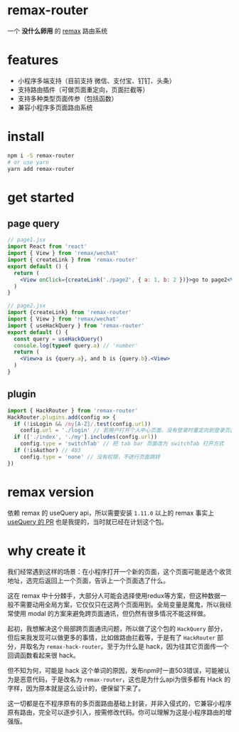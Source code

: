 # remax-router
一个 **没什么卵用** 的 [remax](https://github.com/remaxjs/remax) 路由系统

# features
* 小程序多端支持（目前支持 微信、支付宝、钉钉、头条）
* 支持路由插件（可做页面重定向，页面拦截等）
* 支持多种类型页面传参（包括函数）
* 兼容小程序多页面路由系统

# install
```bash
npm i -S remax-router
# or use yarn
yarn add remax-router
```

# get started
## page query
```jsx
// page1.jsx
import React from 'react'
import { View } from 'remax/wechat'
import { createLink } from 'remax-router'
export default () {
  return (
    <View onClick={createLink('./page2', { a: 1, b: 2 })}>go to page2<View>
  )
}
```
```jsx
// page2.jsx
import {createLink} from 'remax-router'
import { View } from 'remax/wechat'
import { useHackQuery } from 'remax-router'
export default () {
  const query = useHackQuery()
  console.log(typeof query.a) // 'number'
  return (
    <View>a is {query.a}, and b is {query.b}.<View>
  )
}
```

## plugin
```js
import { HackRouter } from 'remax-router'
HackRouter.plugins.add(config => {
  if (!isLogin && /my[A-Z]/.test(config.url))
    config.url = './login' // 若用户打开个人中心页面，没有登录时重定向到登录页面
  if (['./index', './my'].includes(config.url))
    config.type = 'switchTab' // 把 tab bar 页面改为 switchTab 打开方式
  if (!isAuthor) // 403
    config.type = 'none' // 没有权限，不进行页面跳转
})
```

# remax version
依赖 remax 的 useQuery api，所以需要安装 `1.11.0` 以上的 remax
事实上 [useQuery 的 PR](https://github.com/remaxjs/remax/pull/558) 也是我提的，当时就已经在计划这个包。

# why create it
我们经常遇到这样的场景：在小程序打开一个新的页面，这个页面可能是选个收货地址，选完后返回上一个页面，告诉上一个页面选了什么。

这在 remax 中十分棘手，大部分人可能会选择使用redux等方案，但这种数据一般不需要动用全局方案，它仅仅只在这两个页面用到。全局变量是魔鬼，所以我经常使用 modal 的方案来避免跨页面通讯，但仍然有很多情况不能这样做。

起初，我想解决这个局部跨页面通讯问题，所以做了这个包的 `HackQuery` 部分，但后来我发现可以做更多的事情，比如做路由拦截等，于是有了 `HackRouter` 部分，并取名为 `remax-hack-router`。至于为什么是 hack，因为往其它页面传一个回调函数看起来很 hack。

但不知为何，可能是 hack 这个单词的原因，发布npm时一直503错误，可能被认为是恶意代码，于是改名为 `remax-router`，这也是为什么api为很多都有 Hack 的字样，因为原本就是这么设计的，便保留下来了。

这一切都是在不程序原有的多页面路由基础上封装，并非入侵式的，它兼容小程序原有路由，完全可以逐步引入，按需修改代码。你可以理解为这是小程序路由的增强版。
